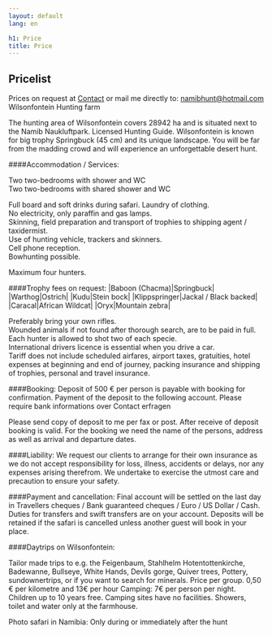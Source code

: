 ```yaml
---
layout: default
lang: en

h1: Price
title: Price
---
```



Pricelist
--------

Prices on request at [Contact](http://wilsonfontein.de/en/kontakt.htm) or mail me directly to: namibhunt@hotmail.com
Wilsonfontein Hunting farm

The hunting area of Wilsonfontein covers 28942 ha and is situated next to the Namib Naukluftpark. Licensed Hunting Guide.
Wilsonfontein is known for big trophy Springbuck (45 cm) and its unique landscape.
You will be far from the madding crowd and will experience an unforgettable desert hunt.

####Accommodation / Services:

Two two-bedrooms with shower and WC<br />
Two two-bedrooms with shared shower and WC<br />

Full board and soft drinks during safari. Laundry of clothing.<br />
No electricity, only paraffin and gas lamps.<br />
Skinning, field preparation and transport of trophies to shipping agent / taxidermist.<br />
Use of hunting vehicle, trackers and skinners.<br />
Cell phone reception.<br />
Bowhunting possible.<br />

Maximum four hunters.

<!--

####Daily rates:
|Non hunting days / observer|   |90 €|
|Hunting day / shared room  |1:1|   180 €|
|Hunting day / shared room  |2:1@|  160 €|
|Airport transfer / return trip (per group)|    | 200 €|
|Fishing trips, shopping trips and site seeing (per km)| |  0.8 €|

-->

####Trophy fees on request:
|Baboon (Chacma)|Springbuck|
|Warthog|Ostrich|
|Kudu|Stein bock|
|Klippspringer|Jackal / Black backed|
|Caracal|African Wildcat|
|Oryx|Mountain zebra|

Preferably bring your own rifles.<br />
Wounded animals if not found after thorough search, are to be paid in full.<br />
Each hunter is allowed to shot two of each specie.<br />
International drivers licence is essential when you drive a car.<br />
Tariff does not include scheduled airfares, airport taxes, gratuities, hotel expenses at beginning and end of journey, packing insurance and shipping of trophies, personal and travel insurance.


####Booking:
Deposit of 500 € per person is payable with booking for confirmation.
Payment of the deposit to the following account. Please require bank informations over Contact erfragen

Please send copy of deposit to me per fax or post.
After receive of deposit booking is valid.
For the booking we need the name of the persons, address as well as arrival and departure dates.

####Liability:
We request our clients to arrange for their own insurance as we do not accept responsibility for loss, illness, accidents or delays, nor any expenses arising therefrom. We undertake to exercise the utmost care and precaution to ensure your safety.

####Payment and cancellation:
Final account will be settled on the last day in Travellers cheques / Bank guaranteed cheques / Euro / US Dollar / Cash.
Duties for transfers and swift transfers are on your account.
Deposits will be retained if the safari is cancelled unless another guest will book in your place.


####Daytrips on Wilsonfontein:

Tailor made trips to e.g. the Feigenbaum, Stahlhelm Hotentottenkirche, Badewanne, Bullseye, White Hands, Devils gorge, Quiver trees, Pottery, sundownertrips, or if you want to search for minerals. Price per group. 0,50 € per kilometre and 13€ per hour Camping:
7€ per person per night. Children up to 10 years free.
Camping sites have no facilities. Showers, toilet and water only at the farmhouse.

Photo safari in Namibia: Only during or immediately after the hunt

<!--

|1 Person   |300 €|
|2 Persons  |260 € @|
|3 Persons  |230 € @|
|4 Persons  |190 € @|
|5 Persons  |170 € @|
|6 Persons  |160 € @|
Inclusive: Full board, double room, vehicle, driver 
Excluded: Entrance fees, tips, alcoholic beverages

-->